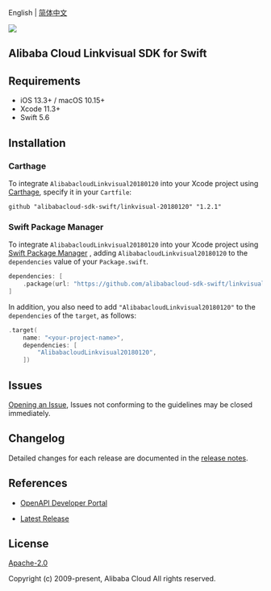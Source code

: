 English | [简体中文](README-CN.md)

![](https://aliyunsdk-pages.alicdn.com/icons/AlibabaCloud.svg)

## Alibaba Cloud Linkvisual SDK for Swift

## Requirements

- iOS 13.3+ / macOS 10.15+
- Xcode 11.3+
- Swift 5.6

## Installation

### Carthage

To integrate `AlibabacloudLinkvisual20180120` into your Xcode project using [Carthage](https://github.com/Carthage/Carthage), specify it in your `Cartfile`:

```ogdl
github "alibabacloud-sdk-swift/linkvisual-20180120" "1.2.1"
```

### Swift Package Manager

To integrate `AlibabacloudLinkvisual20180120` into your Xcode project using [Swift Package Manager](https://swift.org/package-manager/) , adding `AlibabacloudLinkvisual20180120` to the `dependencies` value of your `Package.swift`.

```swift
dependencies: [
    .package(url: "https://github.com/alibabacloud-sdk-swift/linkvisual-20180120.git", from: "1.2.1")
]
```

In addition, you also need to add `"AlibabacloudLinkvisual20180120"` to the `dependencies` of the `target`, as follows:

```swift
.target(
    name: "<your-project-name>",
    dependencies: [
        "AlibabacloudLinkvisual20180120",
    ])
```

## Issues

[Opening an Issue](https://github.com/alibabacloud-sdk-swift/linkvisual-20180120/issues/new), Issues not conforming to the guidelines may be closed immediately.

## Changelog

Detailed changes for each release are documented in the [release notes](./ChangeLog.txt).

## References

* [OpenAPI Developer Portal](https://next.api.alibabacloud.com/home)
- [Latest Release](https://github.com/alibabacloud-sdk-swift/linkvisual-20180120)

## License

[Apache-2.0](http://www.apache.org/licenses/LICENSE-2.0)

Copyright (c) 2009-present, Alibaba Cloud All rights reserved.
